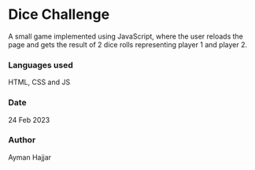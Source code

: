 # Dice Challenge
A small game implemented using JavaScript, where the user reloads the page and gets the result of 2 dice rolls representing player 1 and player 2.

### Languages used
HTML, CSS and JS

### Date
24 Feb 2023

### Author
Ayman Hajjar